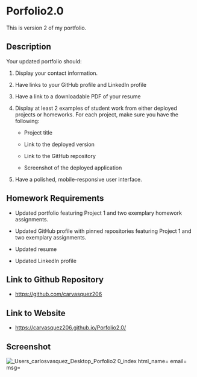 # Porfolio2.0
This is version 2 of my portfolio. 

## Description
Your updated portfolio should:

1. Display your contact information.

2. Have links to your GitHub profile and LinkedIn profile

3. Have a link to a downloadable PDF of your resume

4. Display at least 2 examples of student work from either deployed projects or homeworks. For each project, make sure you have the following:

	* Project title

	* Link to the deployed version

	* Link to the GitHub repository

	* Screenshot of the deployed application

5. Have a polished, mobile-responsive user interface.

## Homework Requirements

* Updated portfolio featuring Project 1 and two exemplary homework assignments.

* Updated GitHub profile with pinned repositories featuring Project 1 and two exemplary assignments.

* Updated resume

* Updated LinkedIn profile

## Link to Github Repository
- https://github.com/carvasquez206
## Link to Website
- https://carvasquez206.github.io/Porfolio2.0/

## Screenshot
![_Users_carlosvasquez_Desktop_Porfolio2 0_index html_name= email= msg=](https://user-images.githubusercontent.com/63617482/137867857-655040fb-4e1e-403b-893d-5aeec63018af.png)
